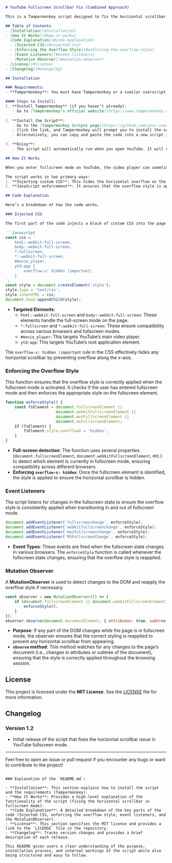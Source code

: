 ```markdown
# YouTube Fullscreen Scrollbar Fix (Combined Approach)

This is a Tampermonkey script designed to fix the horizontal scrollbar issue that appears when viewing YouTube videos in fullscreen mode. The script works by injecting custom CSS and applying JavaScript to manage the overflow of key elements during fullscreen playback, ensuring that no horizontal scrollbar appears, providing a cleaner and more immersive viewing experience.

## Table of Contents
- [Installation](#installation)
- [How It Works](#how-it-works)
- [Code Explanation](#code-explanation)
  - [Injected CSS](#injected-css)
  - [Enforcing the Overflow Style](#enforcing-the-overflow-style)
  - [Event Listeners](#event-listeners)
  - [Mutation Observer](#mutation-observer)
- [License](#license)
- [Changelog](#changelog)

## Installation

### Requirements:
- **Tampermonkey**: You must have Tampermonkey or a similar userscript manager installed in your browser.

#### Steps to Install:
1. **Install Tampermonkey** (if you haven’t already):
   - Go to [Tampermonkey's official website](https://www.tampermonkey.net/) and install it in your browser (available for Chrome, Firefox, Edge, Safari, and Opera).
   
2. **Install the Script**:
   - Go to the [Tampermonkey Scripts page](https://github.com/your-username/your-repository-name/raw/main/youtube-fullscreen-scrollbar-fix.user.js) (replace `your-username` and `your-repository-name` with your actual GitHub username and repository name).
   - Click the link, and Tampermonkey will prompt you to install the script.
   - Alternatively, you can copy and paste the code into a new script in Tampermonkey.

3. **Enjoy**:
   - The script will automatically run when you open YouTube. It will remove the horizontal scrollbar when you're in fullscreen mode.

## How It Works

When you enter fullscreen mode on YouTube, the video player can sometimes create an unwanted horizontal scrollbar, which disrupts the experience. This script addresses that by hiding the horizontal scrollbar using CSS and JavaScript to ensure that key elements are properly styled during fullscreen playback.

The script works in two primary ways:
1. **Injecting custom CSS**: This hides the horizontal overflow on the fullscreen elements.
2. **JavaScript enforcement**: It ensures that the overflow style is applied consistently when the fullscreen mode is activated or changed.

## Code Explanation

Here’s a breakdown of how the code works.

### Injected CSS

The first part of the code injects a block of custom CSS into the page that targets elements involved in fullscreen mode, such as the YouTube video player and the page's root elements. This ensures that the horizontal scrollbar is hidden.

```javascript
const css = `
    html:-webkit-full-screen,
    body:-webkit-full-screen,
    *:fullscreen,
    *:-webkit-full-screen,
    #movie_player,
    ytd-app {
        overflow-x: hidden !important;
    }
`;
const style = document.createElement('style');
style.type = 'text/css';
style.innerHTML = css;
document.head.appendChild(style);
```

- **Targeted Elements**:
  - `html:-webkit-full-screen` and `body:-webkit-full-screen`: These elements handle the full-screen mode on the page.
  - `*:fullscreen` and `*:webkit-full-screen`: These ensure compatibility across various browsers and fullscreen modes.
  - `#movie_player`: This targets YouTube’s main video player.
  - `ytd-app`: This targets YouTube’s root application element.
  
The `overflow-x: hidden !important` rule in the CSS effectively hides any horizontal scrollbar by preventing overflow along the x-axis.

### Enforcing the Overflow Style

This function ensures that the overflow style is correctly applied when the fullscreen mode is activated. It checks if the user has entered fullscreen mode and then enforces the appropriate style on the fullscreen element.

```javascript
function enforceStyle() {
    const fsElement = document.fullscreenElement ||
                      document.webkitFullscreenElement ||
                      document.mozFullScreenElement ||
                      document.msFullscreenElement;
    if (fsElement) {
        fsElement.style.overflowX = 'hidden';
    }
}
```

- **Full-screen detection**: The function uses several properties (`document.fullscreenElement`, `document.webkitFullscreenElement`, etc.) to detect which element is currently in fullscreen mode, ensuring compatibility across different browsers.
- **Enforcing `overflow-x: hidden`**: Once the fullscreen element is identified, the style is applied to ensure the horizontal scrollbar is hidden.

### Event Listeners

The script listens for changes in the fullscreen state to ensure the overflow style is consistently applied when transitioning in and out of fullscreen mode.

```javascript
document.addEventListener('fullscreenchange', enforceStyle);
document.addEventListener('webkitfullscreenchange', enforceStyle);
document.addEventListener('mozfullscreenchange', enforceStyle);
document.addEventListener('MSFullscreenChange', enforceStyle);
```

- **Event Types**: These events are fired when the fullscreen state changes in various browsers. The `enforceStyle` function is called whenever the fullscreen state changes, ensuring that the overflow style is reapplied.

### Mutation Observer

A **MutationObserver** is used to detect changes to the DOM and reapply the overflow style if necessary.

```javascript
const observer = new MutationObserver(() => {
    if (document.fullscreenElement || document.webkitFullscreenElement) {
        enforceStyle();
    }
});
observer.observe(document.documentElement, { attributes: true, subtree: true });
```

- **Purpose**: If any part of the DOM changes while the page is in fullscreen mode, the observer ensures that the correct styling is reapplied to prevent any horizontal scrollbar from appearing.
- **`observe` method**: This method watches for any changes to the page’s document (i.e., changes in attributes or subtree of the document), ensuring that the style is correctly applied throughout the browsing session.

## License

This project is licensed under the **MIT License**. See the [LICENSE](LICENSE) file for more information.

## Changelog

### Version 1.2
- Initial release of the script that fixes the horizontal scrollbar issue in YouTube fullscreen mode.

---

Feel free to open an issue or pull request if you encounter any bugs or want to contribute to the project!
```

### Explanation of the `README.md`:

- **Installation**: This section explains how to install the script and the requirements (Tampermonkey).
- **How It Works**: Provides a high-level explanation of the functionality of the script (fixing the horizontal scrollbar in fullscreen mode).
- **Code Explanation**: A detailed breakdown of the key parts of the code (Injected CSS, enforcing the overflow style, event listeners, and the MutationObserver).
- **License**: This section specifies the MIT license and provides a link to the `LICENSE` file in the repository.
- **Changelog**: Tracks version changes and provides a brief description of each release.

This README gives users a clear understanding of the purpose, installation process, and internal workings of the script while also being structured and easy to follow.